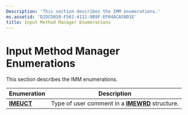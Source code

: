 ```yaml
---
Description: 'This section describes the IMM enumerations.'
ms.assetid: 'D2DCD010-F562-4111-9B9F-EF04ACA50D1E'
title: Input Method Manager Enumerations
---
```


# Input Method Manager Enumerations

This section describes the IMM enumerations.



| Enumeration              | Description                                                   |
|--------------------------|---------------------------------------------------------------|
| [**IMEUCT**](imeuct.md) | Type of user comment in a [**IMEWRD**](imewrd.md) structure. |



 

 

 



